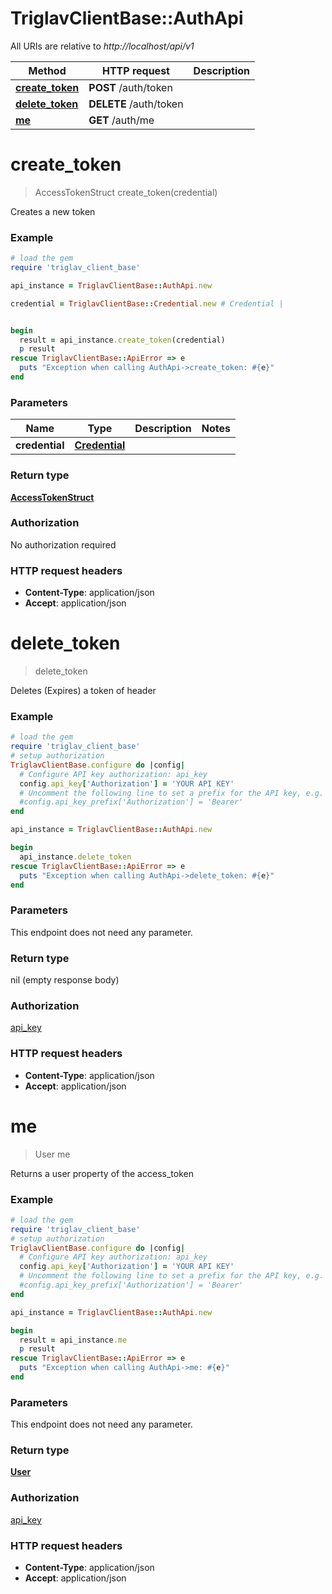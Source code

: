# TriglavClientBase::AuthApi

All URIs are relative to *http://localhost/api/v1*

Method | HTTP request | Description
------------- | ------------- | -------------
[**create_token**](AuthApi.md#create_token) | **POST** /auth/token | 
[**delete_token**](AuthApi.md#delete_token) | **DELETE** /auth/token | 
[**me**](AuthApi.md#me) | **GET** /auth/me | 


# **create_token**
> AccessTokenStruct create_token(credential)



Creates a new token

### Example
```ruby
# load the gem
require 'triglav_client_base'

api_instance = TriglavClientBase::AuthApi.new

credential = TriglavClientBase::Credential.new # Credential | 


begin
  result = api_instance.create_token(credential)
  p result
rescue TriglavClientBase::ApiError => e
  puts "Exception when calling AuthApi->create_token: #{e}"
end
```

### Parameters

Name | Type | Description  | Notes
------------- | ------------- | ------------- | -------------
 **credential** | [**Credential**](Credential.md)|  | 

### Return type

[**AccessTokenStruct**](AccessTokenStruct.md)

### Authorization

No authorization required

### HTTP request headers

 - **Content-Type**: application/json
 - **Accept**: application/json



# **delete_token**
> delete_token



Deletes (Expires) a token of header

### Example
```ruby
# load the gem
require 'triglav_client_base'
# setup authorization
TriglavClientBase.configure do |config|
  # Configure API key authorization: api_key
  config.api_key['Authorization'] = 'YOUR API KEY'
  # Uncomment the following line to set a prefix for the API key, e.g. 'Bearer' (defaults to nil)
  #config.api_key_prefix['Authorization'] = 'Bearer'
end

api_instance = TriglavClientBase::AuthApi.new

begin
  api_instance.delete_token
rescue TriglavClientBase::ApiError => e
  puts "Exception when calling AuthApi->delete_token: #{e}"
end
```

### Parameters
This endpoint does not need any parameter.

### Return type

nil (empty response body)

### Authorization

[api_key](../README.md#api_key)

### HTTP request headers

 - **Content-Type**: application/json
 - **Accept**: application/json



# **me**
> User me



Returns a user property of the access_token

### Example
```ruby
# load the gem
require 'triglav_client_base'
# setup authorization
TriglavClientBase.configure do |config|
  # Configure API key authorization: api_key
  config.api_key['Authorization'] = 'YOUR API KEY'
  # Uncomment the following line to set a prefix for the API key, e.g. 'Bearer' (defaults to nil)
  #config.api_key_prefix['Authorization'] = 'Bearer'
end

api_instance = TriglavClientBase::AuthApi.new

begin
  result = api_instance.me
  p result
rescue TriglavClientBase::ApiError => e
  puts "Exception when calling AuthApi->me: #{e}"
end
```

### Parameters
This endpoint does not need any parameter.

### Return type

[**User**](User.md)

### Authorization

[api_key](../README.md#api_key)

### HTTP request headers

 - **Content-Type**: application/json
 - **Accept**: application/json



